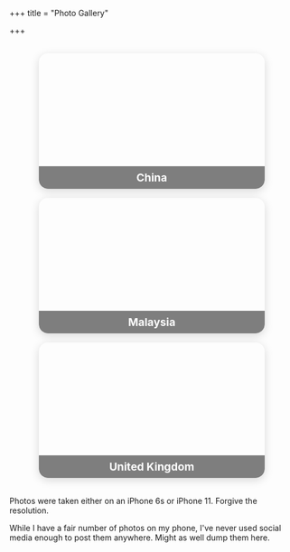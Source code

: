 +++
title = "Photo Gallery"

+++

<div class="gallery-container">
    <a class="card china" href="/gallery/china/">
        <h3> China </h3>
    </a>
    <a class="card malaysia" href="/gallery/malaysia/">
        <h3> Malaysia </h3>
    </a>
    <a class="card uk" href="/gallery/uk/">
        <h3> United Kingdom </h3>
    </a>
</div>

Photos were taken either on an iPhone 6s or iPhone 11. Forgive the resolution.

While I have a fair number of photos on my phone, I've never used social media enough to post them anywhere. Might as well dump them here.

<style>
    .gallery-container {
        display: flex;
        gap: 1rem;
        justify-content: center;
        margin: 2rem 0;
        flex-wrap: wrap; /* Changed from nowrap to wrap */
    }
    .card {
        flex: 1 1 270px; /* Minimum width of 250px */
        background: url('https://via.placeholder.com/200x120') center/cover no-repeat;
        width: 100%;
        aspect-ratio: 5 / 3;
        border-radius: 16px;
        box-shadow: 0 4px 16px rgba(0,0,0,0.15);
        display: flex;
        align-items: flex-end;
        justify-content: center;
        transition: transform 0.2s, box-shadow 0.2s;
        cursor: pointer;
        position: relative;
        overflow: hidden;
        text-decoration: none;
        max-width: 400px; /* Added max-width for larger screens */
    }
    .card h3 {
        background: rgba(0,0,0,0.5);
        color: #fff;
        width: 100%;
        margin: 0;
        padding: 0.5rem 0;
        text-align: center;
        font-size: 1.2rem;
        border-radius: 0 0 16px 16px;
    }
    .card:hover {
        transform: translateY(-8px) scale(1.03);
        box-shadow: 0 8px 24px rgba(0,0,0,0.22);
    }
    .card.china { background-image: url('https://r2.duti.dev/pictures/thumbnails/china.jpg'); }
    .card.malaysia { background-image: url('https://r2.duti.dev/pictures/thumbnails/penang.jpg'); }
    .card.uk { background-image: url('https://r2.duti.dev/pictures/thumbnails/UK.jpg'); }

    /* Mobile Responsive Adjustments */
    @media (max-width: 768px) {
        .gallery-container {
            gap: 0.5rem;
            padding: 0 1rem;
        }
        .card {
            flex: 1 1 100%; /* Full width on mobile */
            max-width: 100%;
        }
        .card h3 {
            font-size: 1.5rem; /* Larger text for mobile */
            padding: 1rem 0;
        }
    }
</style>
